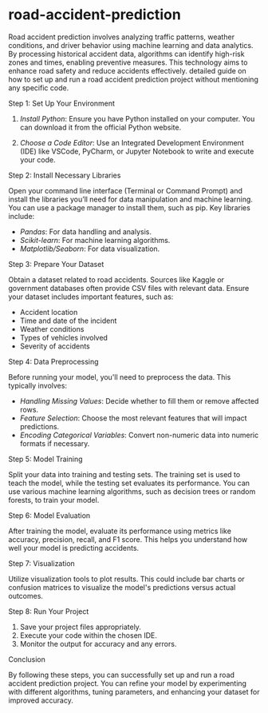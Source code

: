 # road-accident-prediction
Road accident prediction involves analyzing traffic patterns, weather conditions, and driver behavior using machine learning and data analytics. By processing historical accident data, algorithms can identify high-risk zones and times, enabling preventive measures. This technology aims to enhance road safety and reduce accidents effectively.
detailed guide on how to set up and run a road accident prediction project without mentioning any specific code.



Step 1: Set Up Your Environment

1. *Install Python*: Ensure you have Python installed on your computer. You can download it from the official Python website.

2. *Choose a Code Editor*: Use an Integrated Development Environment (IDE) like VSCode, PyCharm, or Jupyter Notebook to write and execute your code.

Step 2: Install Necessary Libraries

Open your command line interface (Terminal or Command Prompt) and install the libraries you’ll need for data manipulation and machine learning. You can use a package manager to install them, such as pip. Key libraries include:

- *Pandas*: For data handling and analysis.
- *Scikit-learn*: For machine learning algorithms.
- *Matplotlib/Seaborn*: For data visualization.

Step 3: Prepare Your Dataset

Obtain a dataset related to road accidents. Sources like Kaggle or government databases often provide CSV files with relevant data. Ensure your dataset includes important features, such as:

- Accident location
- Time and date of the incident
- Weather conditions
- Types of vehicles involved
- Severity of accidents

Step 4: Data Preprocessing

Before running your model, you'll need to preprocess the data. This typically involves:

- *Handling Missing Values*: Decide whether to fill them or remove affected rows.
- *Feature Selection*: Choose the most relevant features that will impact predictions.
- *Encoding Categorical Variables*: Convert non-numeric data into numeric formats if necessary.

Step 5: Model Training

Split your data into training and testing sets. The training set is used to teach the model, while the testing set evaluates its performance. You can use various machine learning algorithms, such as decision trees or random forests, to train your model.

Step 6: Model Evaluation

After training the model, evaluate its performance using metrics like accuracy, precision, recall, and F1 score. This helps you understand how well your model is predicting accidents.

Step 7: Visualization

Utilize visualization tools to plot results. This could include bar charts or confusion matrices to visualize the model's predictions versus actual outcomes.

Step 8: Run Your Project

1. Save your project files appropriately.
2. Execute your code within the chosen IDE.
3. Monitor the output for accuracy and any errors.

Conclusion

By following these steps, you can successfully set up and run a road accident prediction project. You can refine your model by experimenting with different algorithms, tuning parameters, and enhancing your dataset for improved accuracy.
